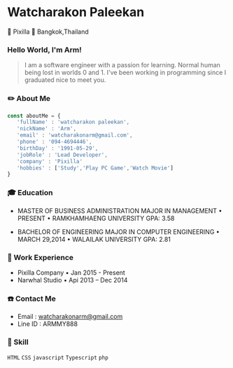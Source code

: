 # Watcharakon Paleekan

🏥 Pixilla 📍 Bangkok,Thailand

### Hello World, I'm Arm!

> I am a software engineer with a passion for learning. Normal human being lost in worlds 0 and 1. I've been working in programming since I graduated nice to meet you.

### ✏️ About Me
```javascript
const aboutMe = {
   'fullName' : 'watcharakon paleekan',
   'nickName' : 'Arm',
   'email' : 'watcharakonarm@gmail.com',
   'phone' : '094-4694446',
   'birthDay' : '1991-05-29',
   'jobRole' : 'Lead Developer',
   'company' : 'Pixilla'
   'hobbies' : ['Study','Play PC Game','Watch Movie']
}
```
### 🎓 Education
- MASTER OF BUSINESS ADMINISTRATION MAJOR IN MANAGEMENT • PRESENT • RAMKHAMHAENG UNIVERSITY
GPA: 3.58

- BACHELOR OF ENGINEERING MAJOR IN COMPUTER ENGINEERING • MARCH 29,2014 • WALAILAK UNIVERSITY
GPA: 2.81

### 🏢 Work Experience
-  Pixilla Company • Jan 2015 - Present
-  Narwhal Studio • Api 2013 – Dec 2014


### ☎️ Contact Me
- Email : watcharakonarm@gmail.com
- Line ID : ARMMY888

### 💎 Skill
`HTML` `CSS` `javascript` `Typescript` `php`

